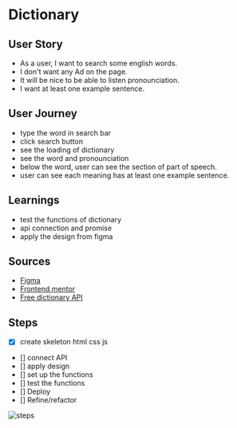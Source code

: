 # Dictionary

## User Story

- As a user, I want to search some english words.
- I don't want any Ad on the page.
- It will be nice to be able to listen pronounciation.
- I want at least one example sentence.

## User Journey

- type the word in search bar
- click search button
- see the loading of dictionary
- see the word and pronounciation
- below the word, user can see the section of part of speech.
- user can see each meaning has at least one example sentence.

## Learnings

- test the functions of dictionary
- api connection and promise
- apply the design from figma

## Sources

- [Figma](https://www.figma.com/file/JGdCW0x8fZnIGUS8i1PZBa/Dictinary?node-id=0%3A1)
- [Frontend mentor](https://www.frontendmentor.io/challenges/job-listings-with-filtering-ivstIPCt/hub/job-listings-with-filtering-tcwIyklIb)
- [Free dictionary API](https://dictionaryapi.dev/)

## Steps

- [x] create skeleton html css js
- [] connect API
- [] apply design
- [] set up the functions
- [] test the functions
- [] Deploy
- [] Refine/refactor

![steps](https://pbs.twimg.com/media/FMGiYxKVkAQ52pz?format=jpg&name=large "symbols of steps")
